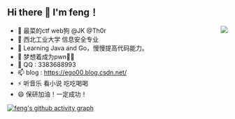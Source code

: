 ## Hi there 👋 I'm feng！
<a href="https://github.com/anuraghazra/github-readme-stats">
  <img align="right" src="https://github-readme-stats.vercel.app/api?username=bfengj&hide=&show_icons=true&theme=radical" />
</a>


- 🔭 最菜的ctf web狗 @JK @Th0r
- 🌱 西北工业大学 信息安全专业
- 👯 Learning Java and Go，慢慢提高代码能力。
- 🤔 梦想着成为pwn👴👴
- 💬 QQ : 3383688993
- 📫 blog : https://ego00.blog.csdn.net/
- ⚡ 听音乐 看小说 吃吃喝喝
- 😄 保研加油！一定成功！









[![feng's github activity graph](https://activity-graph.herokuapp.com/graph?username=bfengj&theme=dracula)](https://github.com/ashutosh00710/github-readme-activity-graph)

